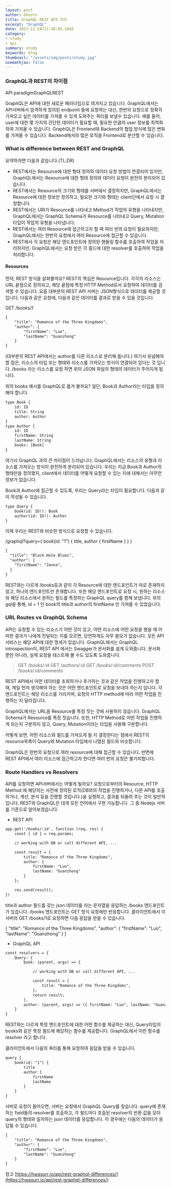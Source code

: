 ```yaml
---
layout: post
author: Ghosts
title: GraphQL REST API 차이
excerpt: "GraphQL"
date: 2021-12-24T11:28:03.104Z
category:
- study
- api
summary: study 
keywords: blog
thumbnail: "/assets/img/posts/study.jpg"
usemathjax: false
---
```



### GraphQL과 REST의 차이점
API paradigmGraphQLREST


GraphQL은 API에 대한 새로운 패러다임으로 여겨지고 있습니다. GraphQL에서는 API서버에서 엄격하게 정의된 endpoint 들에 요청하는 대신, 한번의 요청으로 정확히 가져오고 싶은 데이터를 가져올 수 있게 도와주는 쿼리를 보낼수 있습니다. 예를 들어, user에 대한 몇 가지의 간단한 데이터가 필요할 때, 필요한 만큼의 user 정보를 최적화하여 가져올 수 있습니다. GraphQL은 Frontend와 Backend의 협업 방식에 많은 변화를 가져올 수 있습니다. Backend에서의 많은 로직을 Frontend로 분산할 수 있습니다.

### What is difference between REST and GraphQL
요약하자면 다음과 같습니다.(TL;DR)
- REST에서는 Resource에 대한 형태 정의와 데이터 요청 방법이 연결되어 있지만, GraphQL에서는 Resource에 대한 형태 정의와 데이터 요청이 완전히 분리되어 있습니다.
- REST에서는 Resource의 크기와 형태를 서버에서 결정하지만, GraphQL에서는 Resource에 대한 정보만 정의하고, 필요한 크기와 형태는 client단에서 요청 시 결정합니다.
- REST에서는 URI가 Resource를 나타내고 Method가 작업의 유형을 나타내지만, GraphQL에서는 GraphQL Schema가 Resource를 나타내고 Query, Mutation 타입이 작업의 유형을 나타냅니다.
- REST에서는 여러 Resource에 접근하고자 할 때 여러 번의 요청이 필요하지만, GraphQL에서는 한번의 요청에서 여러 Resource에 접근할 수 있습니다.
- REST에서 각 요청은 해당 엔드포인트에 정의된 핸들링 함수를 호출하여 작업을 처리하지만, GraphQL에서는 요청 받은 각 필드에 대한 resolver를 호출하여 작업을 처리합니다.

#### Resources
먼저, REST 방식을 살펴볼까요? REST의 핵심은 Resource입니다. 각각의 리소스는 URL 끝점으로 정의되고, 해당 끝점에 특정 HTTP Method로서 요청하여 데이터를 검색할 수 있습니다. 요즘 대부분의 REST API 서버는 JSON형식으로 데이터를 제공할 것입니다. 다음과 같은 요청에, 다음과 같은 데이터를 결과로 받을 수 있을 것입니다.


GET /books/1
```xml
{
	"title": "Romance of the Three Kingdoms",
	"author": {
		"firstName": "Luo",
		"lastName": "Guanzhong"
	}
}
```
(대부분의 REST API에서는 author를 다른 리소스로 분리해 둡니다.) 여기서 유념해야 할 점은, 리소스의 타입 또는 형태와 리소스를 가져오는 방식이 연결되어 있다는 것 입니다. /books 라는 리소스를 요청 하면 위의 JSON 파일의 형태의 데이터가 주어지게 됩니다.

위의 books 예시를 GraphQL로 옮겨 볼까요? 일단, Book과 Author라는 타입을 정의해야 합니다.

```xml
type Book {
	id: ID
	title: String
	author: Author
}
type Author {
	id: ID
	firstName: String
	lastName: String
	books: [Book]
}
```

여기서 GraphQL 과의 큰 차이점이 드러납니다. GraphQL에서는 리소스의 유형과 리소스를 가져오는 방식이 완전하게 분리되어 있습니다. 우리는 지금 Book과 Author의 형태만을 정의했지, client에서 데이터를 어떻게 요청할 수 있는 지에 대해서는 아무런 정보가 없습니다.

Book과 Author에 접근할 수 있도록, 우리는 Query라는 타입이 필요합니다. 다음과 같이 작성될 수 있습니다.

```xml
type Query {
	book(id: ID!): Book
	author(id: ID!): Author
}
```
이제 우리는 REST와 비슷한 방식으로 요청할 수 있습니다.

/graphql?query={ book(id: "1") { title, author { firstName } } }

```xml
{
  "title": "Black Hole Blues",
  "author": {
    "firstName": "Janna",
  }
}
```

REST와는 다르게 /books등과 같이 각 Resource에 대한 엔드포인트가 따로 존재하지 않고, 하나의 엔드포인트만 존재합니다. 또한 해당 엔드포인트로 요청 시, 원하는 리소스와 해당 리소스에서 원하는 필드를 특정하는 GraphQL query를 함께 보냅니다. 위의 gql을 통해, id = 1 인 book의 title과 author의 firstName 만 가져올 수 있었습니다.

### URL Routes vs GraphQL Schema
API는 요청할 수 있는 리소스가 어떤 것이 있고, 어떤 리소스에 어떤 요청을 했을 때 어떠한 결과가 나에게 전달되는 지를 모르면, 당연하게도 아무 쓸모가 없습니다. 모든 API 서비스는 해당 API에 대한 명세가 있습니다. GraphQL에서는 GraphQL introspection이, REST API 에서는 Swagger가 문서화를 쉽게 도와줍니다. 문서화 뿐만 아니라, 실제 요청을 테스트해 볼 수도 있도록 도와줍니다.


> GET /books/:id
GET /authors/:id
GET /books/:id/comments
POST /books/:id/comments

REST API에서 어떤 데이터를 조회하거나 추가하는 것과 같은 작업을 진행하고자 할 때, 제일 먼저 생각해야 하는 것은 어떤 엔드포인트로 요청을 보내야 하는지 입니다. 각 엔드포인트는 해당 리소스를 가리키며, 요청의 HTTP method에 따라 어떤 작업을 진행하는 지 달라집니다.

GraphQL에서는 URL을 Resource를 특정 짓는 것에 사용하지 않습니다. GraphQL Schema가 Resource를 특정 짓습니다. 또한, HTTP Method로 어떤 작업을 진행하게 되는지 구분하지 않고, Query, Mutation이라는 타입을 사용해 구분합니다.

어떻게 보면, 어떤 리소스와 필드를 가져오게 될 지 결정한다는 점에서 REST의 resource목록이 Query와 Mutation 타입에서 나열된 필드와 비슷합니다.

GraphQL은 한번의 요청으로 여러 resource에 대해 접근할 수 있습니다. 반면에 REST API에서 여러 리소스에 접근하고자 한다면 여러 번의 요청은 불가피합니다.

### Route Handlers vs Resolvers
API를 요청하면 API서버에서는 어떻게 될까요? 요청으로부터의 Resource, HTTP Method 에 해당하는 사전에 정의된 로직(DB와의 작업을 진행하거나, 다른 API를 호출하거나, 계산, 분석 등을 진행할 것입니다.)을 실행하고, 결과를 되돌려 주는 것이 일반적입니다. REST와 GraphQL은 대개 모든 언어에서 구현 가능합니다. 그 중 Nodejs 서버를 기준으로 알아보겠습니다.

- REST API

```xml
app.get('/books/:id', function (req, res) {
	const { id } = req.params;

	// working with DB or call different API, ...

	const result = {
		title: "Romance of the Three Kingdoms",
		author: {
			firstName: "Luo",
			lastName: "Guanzhong"
		}
	};

	res.send(result);
})
```
title과 author 필드를 갖는 json 데이터를 라는 문자열을 응답하는 /books 엔드포인트가 있습니다. /books 엔드포인트는 GET 방식 요청에만 반응합니다. 클라이언트에서 이 서버의 GET /books/1로 요청하면 다음 응답을 받을 수 있습니다.

{
	"title": "Romance of the Three Kingdoms",
	"author": {
		"firstName": "Luo",
		"lastName": "Guanzhong"
	}
}
- GraphQL API

```xml
const resolvers = {
	Query: {
		book: (parent, args) => {

			// working with DB or call different API, ...

			const result = {
				title: "Romance of the Three Kingdoms",
			};
			return result;
		},
		author: (parent, args) => ({ firstName: "Luo", lastName: "Guanzhong" })
	}
}
```

REST와는 다르게 특정 엔드포인트에 대한 어떤 함수를 제공하는 대신, Query타입의 books와 같은 특정 필드에 해당하는 함수를 제공합니다. GraphQL에서 이런 함수를 resolver 라고 합니다.

클라이언트에서 다음의 쿼리를 통해 요청하여 응답을 받을 수 있습니다.

```xml
query {
	book(id: "1") {
		title
		author {
			firstName
			lastName
		}
	}
}
```
서버로 요청이 들어오면, 서버는 요청에서 GraphQL Query를 찾습니다. query에 존재하는 field들의 resolver를 호출하고, 각 필드마다 호출된 resolver의 반환 값을 모아 query의 형태와 일치하는 json 데이터를 응답합니다. 이 경우에는 다음의 데이터가 응답될 수 있습니다.

```xml
{
	"title": "Romance of the Three Kingdoms",
	"author": {
		"firstName": "Luo",
		"lastName": "Guanzhong"
	}
}

```

참고 
[https://hwasurr.io/api/rest-graphql-differences/](https://hwasurr.io/api/rest-graphql-differences/)
